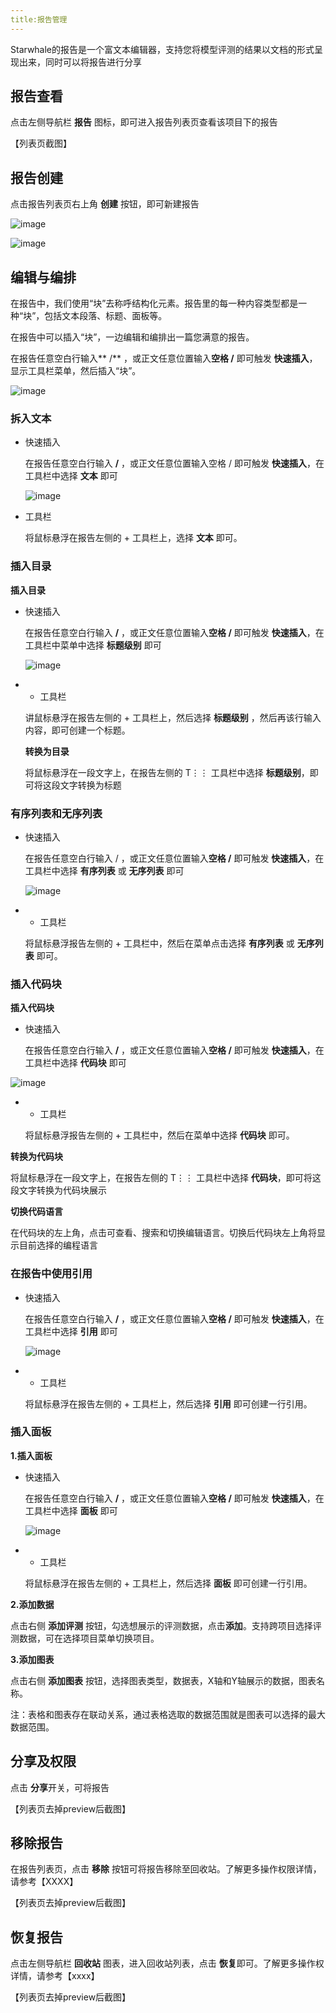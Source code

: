 ```yaml
---
title:报告管理
---
```

Starwhale的报告是一个富文本编辑器，支持您将模型评测的结果以文档的形式呈现出来，同时可以将报告进行分享

## 报告查看

点击左侧导航栏 **报告** 图标，即可进入报告列表页查看该项目下的报告

【列表页截图】

## 报告创建

点击报告列表页右上角 **创建** 按钮，即可新建报告

![image](https://starwhale-examples.oss-cn-beijing.aliyuncs.com/docs/User%20guide/report/create%20button.jpg)

![image](https://starwhale-examples.oss-cn-beijing.aliyuncs.com/docs/User%20guide/report/create%20report.jpg)

## 编辑与编排

在报告中，我们使用“块”去称呼结构化元素。报告里的每一种内容类型都是一种“块”，包括文本段落、标题、面板等。

在报告中可以插入“块”，一边编辑和编排出一篇您满意的报告。

在报告任意空白行输入** /** ，或正文任意位置输入**空格 /** 即可触发 **快速插入**，显示工具栏菜单，然后插入“块”。

![image](https://starwhale-examples.oss-cn-beijing.aliyuncs.com/docs/User%20guide/report/toolbar.jpg)

### 拆入文本

- 快速插入

  在报告任意空白行输入 **/** ，或正文任意位置输入空格 / 即可触发 **快速插入**，在工具栏中选择 **文本** 即可

  ![image](https://starwhale-examples.oss-cn-beijing.aliyuncs.com/docs/User%20guide/report/text.jpg)

- 工具栏

  将鼠标悬浮在报告左侧的 + 工具栏上，选择 **文本** 即可。

### 插入目录

**插入目录**

- 快速插入

  在报告任意空白行输入 **/** ，或正文任意位置输入**空格 /** 即可触发 **快速插入**，在工具栏中菜单中选择 **标题级别** 即可

  ![image](https://starwhale-examples.oss-cn-beijing.aliyuncs.com/docs/User%20guide/report/heading.jpg)

- + 工具栏

  讲鼠标悬浮在报告左侧的 + 工具栏上，然后选择 **标题级别** ，然后再该行输入内容，即可创建一个标题。

  **转换为目录**

  将鼠标悬浮在一段文字上，在报告左侧的 T⋮⋮ 工具栏中选择 **标题级别**，即可将这段文字转换为标题

### 有序列表和无序列表

- 快速插入

  在报告任意空白行输入 / ，或正文任意位置输入**空格 /** 即可触发 **快速插入**，在工具栏中选择 **有序列表** 或 **无序列表** 即可

  ![image](https://starwhale-examples.oss-cn-beijing.aliyuncs.com/docs/User%20guide/report/number%20and%20bullet%20list.jpg)

- + 工具栏

  将鼠标悬浮报告左侧的 + 工具栏中，然后在菜单点击选择 **有序列表** 或 **无序列表** 即可。

### 插入代码块

**插入代码块**

- 快速插入

  在报告任意空白行输入 **/** ，或正文任意位置输入**空格 /** 即可触发 **快速插入**，在工具栏中选择 **代码块** 即可

 ![image](https://starwhale-examples.oss-cn-beijing.aliyuncs.com/docs/User%20guide/report/code.jpg)

- + 工具栏

  将鼠标悬浮报告左侧的 + 工具栏中，然后在菜单中选择 **代码块** 即可。

**转换为代码块**

将鼠标悬浮在一段文字上，在报告左侧的 T⋮⋮ 工具栏中选择 **代码块**，即可将这段文字转换为代码块展示

**切换代码语言**

在代码块的左上角，点击可查看、搜索和切换编辑语言。切换后代码块左上角将显示目前选择的编程语言

### 在报告中使用引用

- 快速插入

  在报告任意空白行输入 **/** ，或正文任意位置输入**空格 /** 即可触发 **快速插入**，在工具栏中选择 **引用** 即可

  ![image](https://starwhale-examples.oss-cn-beijing.aliyuncs.com/docs/User%20guide/report/quote.jpg)

- + 工具栏

  将鼠标悬浮在报告左侧的 + 工具栏上，然后选择 **引用** 即可创建一行引用。

### 插入面板

**1.插入面板**

- 快速插入

  在报告任意空白行输入 **/** ，或正文任意位置输入**空格 /** 即可触发 **快速插入**，在工具栏中选择 **面板** 即可

  ![image](https://starwhale-examples.oss-cn-beijing.aliyuncs.com/docs/User%20guide/report/panel.jpg)

- + 工具栏

  将鼠标悬浮在报告左侧的 + 工具栏上，然后选择 **面板** 即可创建一行引用。
  
**2.添加数据**

点击右侧 **添加评测** 按钮，勾选想展示的评测数据，点击**添加**。支持跨项目选择评测数据，可在选择项目菜单切换项目。

**3.添加图表**

点击右侧 **添加图表** 按钮，选择图表类型，数据表，X轴和Y轴展示的数据，图表名称。

注：表格和图表存在联动关系，通过表格选取的数据范围就是图表可以选择的最大数据范围。

## 分享及权限

点击 **分享**开关，可将报告

【列表页去掉preview后截图】

## 移除报告

在报告列表页，点击 **移除** 按钮可将报告移除至回收站。了解更多操作权限详情，请参考【XXXX】

【列表页去掉preview后截图】

## 恢复报告

点击左侧导航栏 **回收站** 图表，进入回收站列表，点击 **恢复**即可。了解更多操作权详情，请参考【xxxx】

【列表页去掉preview后截图】
